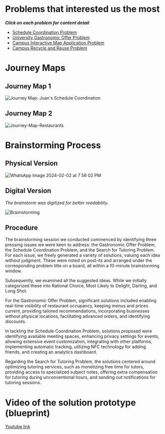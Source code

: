 # Problems that interested us the most
**_Click on each problem for content detail_**

* [Schedule Coordination Problem](schedule-coordination-problem)
* [University Gastronomic Offer Problem](university-gastronomic-offer-problem)
* [Campus Interactive Map Application Problem](Campus-interactive-map-application-Problem)
* [Campus Recycle and Reuse Problem](Campus-recicle-and-reuse-Problem)
# Journey Maps

## Journey Map 1

![Journey Map: Juan's Schedule Coordination](https://github.com/ISIS3510-202410-Team-13/Wiki/assets/69651671/a8640650-deba-4bfa-b627-4cc8ccc39bdd)

## Journey Map 2

![Journey-Map-Restaurants](https://github.com/ISIS3510-202410-Team-13/Wiki/assets/68788933/d2a9efd1-f9dd-426c-aec8-8e6135673910)

# Brainstorming Process

## Physical Version

![WhatsApp Image 2024-02-02 at 7 56 02 PM](https://github.com/ISIS3510-202410-Team-13/Wiki/assets/53950946/0c07bcbe-43d9-4fc1-a3a9-f7a629ff98e8)

## Digital Version
_The brainstorm was digitized for better readability._

![Braimstorming](https://github.com/ISIS3510-202410-Team-13/Wiki/assets/69651671/9ec43938-bffb-4b4c-b8ee-3fcad0dd07b2)

## Procedure

The brainstorming session we conducted commenced by identifying three pressing issues we were keen to address: the Gastronomic Offer Problem, the Schedule Coordination Problem, and the Search for Tutoring Problem. For each issue, we freely generated a variety of solutions, valuing each idea without judgment. These were noted on post-its and arranged under the corresponding problem title on a board, all within a 10-minute brainstorming window.

Subsequently, we examined all the suggested ideas. While we initially categorized these into Rational Choice, Most Likely to Delight, Darling, and Long Shot.

For the Gastronomic Offer Problem, significant solutions included enabling real-time visibility of restaurant occupancy, keeping menus and prices current, providing tailored recommendations, incorporating businesses without physical locations, facilitating advanced orders, and identifying discounts.

In tackling the Schedule Coordination Problem, solutions proposed were identifying available meeting spaces, enhancing privacy settings for events, allowing extensive event customization, integrating with other platforms, implementing automatic tracking, utilizing NFC technology for adding friends, and creating an analytics dashboard.

Regarding the Search for Tutoring Problem, the solutions centered around optimizing tutoring services, such as monetizing free time for tutors, providing access to specialized subject notes, offering extra compensation for tutoring during unconventional hours, and sending out notifications for tutoring sessions.

# Video of the solution prototype (blueprint)

[Youtube link](https://youtu.be/Ibx6LkS055c)
